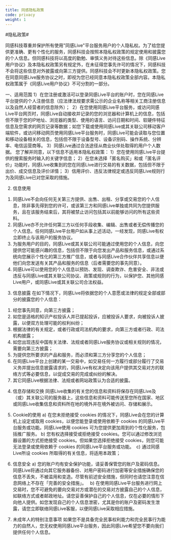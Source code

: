 ```yaml
---
title: 同感隐私政策
code: privacy
weight: 1
---
```


#隐私政策#

同感科技尊重并保护所有使用"同感Live"平台服务用户的个人隐私权。为了给您提供更准确、更有个性化的服务，同感科技会按照本隐私权政策的规定使用和披露您的个人信息。但同感科技将以高度的勤勉、审慎义务对待这些信息。除《同感Live用户协议》及本隐私权政策另有规定外，在未征得您事先许可的情况下，同感科技不会将这些信息对外披露或向第三方提供。同感科技会不时更新本隐私权政策。您在同意同感Live服务协议之时，即视为您已经同意本隐私权政策全部内容。本隐私权政策属于《同感Live用户协议》不可分割的一部分。

一、适用范围
1）在您注册或激活可以登录同感Live平台的账户时，您在同感Live平台提供的个人注册信息（应法律法规要求需公示的企业名称等相关工商注册信息以及自然人经营者的信息除外）； 
2）在您使用同感Live平台服务，或访问同感Live平台网页时，同感Live自动接收并记录的您的浏览器和计算机上的信息，包括但不限于您的IP地址、浏览器的类型、使用的语言、访问日期和时间、软硬件特征信息及您需求的网页记录等数据；如您下载或使用同感Live或其关联公司移动客户端软件，或访问移动网页使用同感Live平台服务时，同感Live可能会读取与您位置和移动设备相关的信息，包括但不限于设备型号、设备识别码、操作系统、分辨率、电信运营商等。
3）同感Live通过合法途径从商业伙伴处取得的用户个人数据。
您了解并同意，以下信息不适用本隐私权政策：
1）您在使用同感Live平台提供的搜索服务时输入的关键字信息；
2）在您未选择「匿名购买」和或「匿名评价」功能时，同感Live收集到的您在同感Live进行交易的有关数据，包括但不限于出价、成交信息及评价详情；
3）信用评价、违反法律规定或违反同感Live规则行为及同感Live已对您采取的措施。

2. 信息使用
1) 同感Live不会向任何无关第三方提供、出售、出租、分享或交易您的个人信息，除非事先得到您的许可，或该第三方和同感Live单独或共同为您提供服务，且在该服务结束后，其将被禁止访问包括其以前能够访问的所有这些资料。
2) 同感Live亦不允许任何第三方以任何手段收集、编辑、出售或者无偿传播您的个人信息。任何同感Live平台用户如从事上述活动，一经发现，同感Live有权立即终止与该用户的服务协议。
3) 为服务用户的目的，同感Live或其关联公司可能通过使用您的个人信息，向您提供您可能感兴趣的信息，包括但不限于向您发出产品和服务信息，或通过系统向您展示个性化的第三方推广信息，或者与同感Live合作伙伴共享信息以便他们向您发送有关其产品和服务的信息（后者需要您的事先同意）。
4) 同感Live可以使用您的个人信息以预防、发现、调查欺诈、危害安全、非法或违反与同感Live或其关联公司协议、政策或规则的行为，以保护您、其他同感Live用户，或同感Live或其关联公司合法权益。

3. 信息披露
在如下情况下，同感Live将依据您的个人意愿或法律的规定全部或部分的披露您的个人信息：
1) 经您事先同意，向第三方披露；
2) 如您是适格的知识产权投诉人并已提起投诉，应被投诉人要求，向被投诉人披露，以便双方处理可能的权利纠纷；
3) 根据法律的有关规定，或者行政或司法机构的要求，向第三方或者行政、司法机构披露；
4) 如您出现违反中国有关法律、法规或者同感Live服务协议或相关规则的情况，需要向第三方披露；
5) 为提供您所要求的产品和服务，而必须和第三方分享您的个人信息；
6) 在同感Live平台上创建的某一交易中，如交易任何一方履行或部分履行了交易义务并提出信息披露请求的，同感Live有权决定向该用户提供其交易对方的联络方式等必要信息，以促成交易的完成或纠纷的解决。
7) 其它同感Live根据法律、法规或者网站政策认为合适的披露。

4. 信息存储和交换
同感Live收集的有关您的信息和资料将保存在同感Live及（或）其关联公司的服务器上，这些信息和资料可能传送至您所在国家、地区或同感Live收集信息和资料所在地的境外并在境外被访问、存储和展示。

5. Cookie的使用
a) 在您未拒绝接受 cookies 的情况下，同感Live会在您的计算机上设定或取用 cookies，以便您能登录或使用依赖于 cookies 的同感Live平台服务或功能。同感Live使用 cookies 可为您提供更加周到的个性化服务，包括推广服务。
b) 您有权选择接受或拒绝接受 cookies。您可以通过修改浏览器设置的方式拒绝接受 cookies。但如果您选择拒绝接受 cookies，则您可能无法登录或使用依赖于 cookies 的同感Live平台服务或功能。 
c) 通过同感Live所设 cookies 所取得的有关信息，将适用本政策；

6. 信息安全
a) 您的账户均有安全保护功能，请妥善保管您的账户及密码信息。同感Live将通过向其它服务器备份、对用户密码进行加密等安全措施确保您的信息不丢失，不被滥用和变造。尽管有前述安全措施，但同时也请您注意在信息网络上不存在「完善的安全措施」。
  b) 在使用同感Live平台服务进行网上交易时，您不可避免的要向交易对方或潜在的交易对方披露自己的个人信息，如联络方式或者邮政地址。请您妥善保护自己的个人信息，仅在必要的情形下向他人提供。如您发现自己的个人信息泄密，尤其是你的账户及密码发生泄露，请您立即联络同感Live客服，以便同感Live采取相应措施。  

7. 未成年人的特别注意事项
如果您不是具备完全民事权利能力和完全民事行为能力的自然人，您无权使用同感Live平台服务，因此同感Live希望您不要向我们提供任何个人信息。

